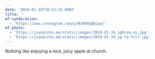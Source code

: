 ```yaml
---
date: '2019-01-19T10:52:35.000Z'
title: ''
mf-syndication:
  - 'https://www.instagram.com/p/Bs0D8qQBipw/'
mf-photo:
  - 'https://juanpinto.me/static/images/2019-01-19_ig8ceq-os.jpg'
  - 'https://juanpinto.me/static/images/2019-01-19_ig-fg-fzlf.jpg'
---
```

Nothing like enjoying a nice, juicy apple at church.
